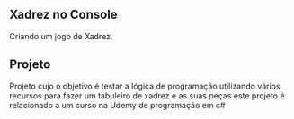 ## Xadrez no Console 
Criando um jogo de Xadrez.


## Projeto

Projeto cujo o objetivo é testar a lógica de programação utilizando vários recursos para fazer um tabuleiro de xadrez e as suas peças
este projeto é relacionado a um curso na Udemy de programação em c#

